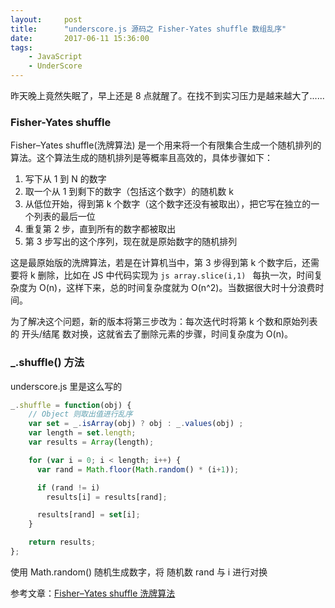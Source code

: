 ```yaml
---
layout:     post
title:      "underscore.js 源码之 Fisher-Yates shuffle 数组乱序"
date:       2017-06-11 15:36:00
tags:
    - JavaScript
    - UnderScore
---
```


昨天晚上竟然失眠了，早上还是 8 点就醒了。在找不到实习压力是越来越大了......  

### Fisher-Yates shuffle

Fisher–Yates shuffle(洗牌算法) 是一个用来将一个有限集合生成一个随机排列的算法。这个算法生成的随机排列是等概率且高效的，具体步骤如下：

1. 写下从 1 到 N 的数字
2. 取一个从 1 到剩下的数字（包括这个数字）的随机数 k
3. 从低位开始，得到第 k 个数字（这个数字还没有被取出），把它写在独立的一个列表的最后一位
4. 重复第 2 步，直到所有的数字都被取出
5. 第 3 步写出的这个序列，现在就是原始数字的随机排列

这是最原始版的洗牌算法，若是在计算机当中，第 3 步得到第 k 个数字后，还需要将 k 删除，比如在 JS 中代码实现为 `js array.slice(i,1) ` 每执一次，时间复杂度为 O(n)，这样下来，总的时间复杂度就为 O(n^2)。当数据很大时十分浪费时间。  

为了解决这个问题，新的版本将第三步改为：每次迭代时将第 k 个数和原始列表的 开头/结尾 数对换，这就省去了删除元素的步骤，时间复杂度为 O(n)。  

### _.shuffle() 方法  

underscore.js 里是这么写的  

```js
_.shuffle = function(obj) {
    // Object 则取出值进行乱序
    var set = _.isArray(obj) ? obj : _.values(obj) ;
    var length = set.length;
    var results = Array(length);

    for (var i = 0; i < length; i++) {
      var rand = Math.floor(Math.random() * (i+1));

      if (rand != i) 
        results[i] = results[rand];

      results[rand] = set[i];
    } 

    return results;
};
```

使用 Math.random() 随机生成数字，将 随机数 rand 与 i 进行对换  


参考文章：<a href="https://gaohaoyang.github.io/2016/10/16/shuffle-algorithm/" target="_blank">Fisher–Yates shuffle 洗牌算法</a>
